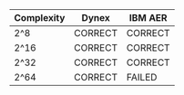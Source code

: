 | Complexity    |     Dynex     |    IBM AER    |
| ------------- | ------------- | ------------- |
| 2^8           | CORRECT       | CORRECT       |
| 2^16          | CORRECT       | CORRECT       |
| 2^32          | CORRECT       | CORRECT       |
| 2^64          | CORRECT       | FAILED        |
